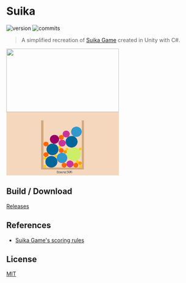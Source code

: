 # Suika  
![version](https://img.shields.io/badge/version-1.0.0-blue.svg?cacheSeconds=2592000) ![commits](https://img.shields.io/github/commit-activity/t/isobelmcrae/suika-game)
> A simplified recreation of [Suika Game](https://en.wikipedia.org/wiki/Suika_Game) created in Unity with C#.

<img align="center" height=166 width=295 src="https://upload.wikimedia.org/wikipedia/en/3/36/Suika_Game_Gameplay.png"> <img height=166 width=295 align="center" src="https://github.com/isobelmcrae/isobelmcrae/blob/main/suika/preview.png">

## Build / Download
[Releases](https://github.com/isobelmcrae/suika/releases)

## References
- [Suika Game's scoring rules](https://gaming.stackexchange.com/questions/405265/how-does-scoring-work-in-suika-game)

## License
[MIT](https://choosealicense.com/licenses/mit/)
